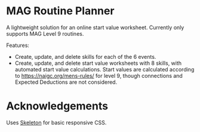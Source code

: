 # MAG Routine Planner
A lightweight solution for an online start value worksheet. Currently only supports MAG Level 9 routines.

Features:
- Create, update, and delete skills for each of the 6 events. 
- Create, update, and delete start value worksheets with 8 skills, with automated start value calculations. Start values are calculated according to https://naigc.org/mens-rules/ for level 9, though connections and Expected Deductions are not considered. 

# Acknowledgements
Uses [Skeleton](http://getskeleton.com) for basic responsive CSS. 
